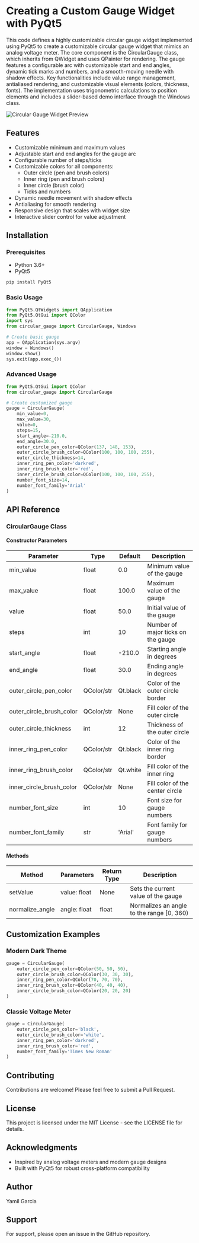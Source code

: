 # Creating a Custom Gauge Widget with PyQt5

This code defines a highly customizable circular gauge widget implemented using PyQt5 to create a customizable circular gauge widget that mimics an analog voltage meter.
The core component is the CircularGauge class, which inherits from QWidget and uses QPainter for rendering. The gauge features a configurable arc with customizable start and end angles, dynamic tick marks and numbers, and a smooth-moving needle with shadow effects. Key functionalities include value range management, antialiased rendering, and customizable visual elements (colors, thickness, fonts). The implementation uses trigonometric calculations to position elements and includes a slider-based demo interface through the Windows class.

![Circular Gauge Widget Preview](https://github.com/user-attachments/assets/3c724b50-0ba6-4ac7-8c87-89543f96718f)

## Features

- Customizable minimum and maximum values
- Adjustable start and end angles for the gauge arc
- Configurable number of steps/ticks
- Customizable colors for all components:
  - Outer circle (pen and brush colors)
  - Inner ring (pen and brush colors)
  - Inner circle (brush color)
  - Ticks and numbers
- Dynamic needle movement with shadow effects
- Antialiasing for smooth rendering
- Responsive design that scales with widget size
- Interactive slider control for value adjustment

## Installation

### Prerequisites

- Python 3.6+
- PyQt5

```bash
pip install PyQt5
```

### Basic Usage

```python
from PyQt5.QtWidgets import QApplication
from PyQt5.QtGui import QColor
import sys
from circular_gauge import CircularGauge, Windows

# Create basic gauge
app = QApplication(sys.argv)
window = Windows()
window.show()
sys.exit(app.exec_())
```

### Advanced Usage

```python
from PyQt5.QtGui import QColor
from circular_gauge import CircularGauge

# Create customized gauge
gauge = CircularGauge(
    min_value=0,
    max_value=30,
    value=0,
    steps=15,
    start_angle=-210.0,
    end_angle=30.0,
    outer_circle_pen_color=QColor(137, 148, 153),
    outer_circle_brush_color=QColor(100, 100, 100, 255),
    outer_circle_thickness=14,
    inner_ring_pen_color='darkred',
    inner_ring_brush_color='red',
    inner_circle_brush_color=QColor(100, 100, 100, 255),
    number_font_size=14,
    number_font_family='Arial'
)
```

## API Reference

### CircularGauge Class

#### Constructor Parameters

| Parameter | Type | Default | Description |
|-----------|------|---------|-------------|
| min_value | float | 0.0 | Minimum value of the gauge |
| max_value | float | 100.0 | Maximum value of the gauge |
| value | float | 50.0 | Initial value of the gauge |
| steps | int | 10 | Number of major ticks on the gauge |
| start_angle | float | -210.0 | Starting angle in degrees |
| end_angle | float | 30.0 | Ending angle in degrees |
| outer_circle_pen_color | QColor/str | Qt.black | Color of the outer circle border |
| outer_circle_brush_color | QColor/str | None | Fill color of the outer circle |
| outer_circle_thickness | int | 12 | Thickness of the outer circle |
| inner_ring_pen_color | QColor/str | Qt.black | Color of the inner ring border |
| inner_ring_brush_color | QColor/str | Qt.white | Fill color of the inner ring |
| inner_circle_brush_color | QColor/str | None | Fill color of the center circle |
| number_font_size | int | 10 | Font size for gauge numbers |
| number_font_family | str | 'Arial' | Font family for gauge numbers |

#### Methods

| Method | Parameters | Return Type | Description |
|--------|------------|-------------|-------------|
| setValue | value: float | None | Sets the current value of the gauge |
| normalize_angle | angle: float | float | Normalizes an angle to the range [0, 360) |

## Customization Examples

### Modern Dark Theme
```python
gauge = CircularGauge(
    outer_circle_pen_color=QColor(50, 50, 50),
    outer_circle_brush_color=QColor(30, 30, 30),
    inner_ring_pen_color=QColor(70, 70, 70),
    inner_ring_brush_color=QColor(40, 40, 40),
    inner_circle_brush_color=QColor(20, 20, 20)
)
```

### Classic Voltage Meter
```python
gauge = CircularGauge(
    outer_circle_pen_color='black',
    outer_circle_brush_color='white',
    inner_ring_pen_color='darkred',
    inner_ring_brush_color='red',
    number_font_family='Times New Roman'
)
```

## Contributing

Contributions are welcome! Please feel free to submit a Pull Request.

## License

This project is licensed under the MIT License - see the LICENSE file for details.

## Acknowledgments

- Inspired by analog voltage meters and modern gauge designs
- Built with PyQt5 for robust cross-platform compatibility

## Author

Yamil Garcia

## Support

For support, please open an issue in the GitHub repository.
